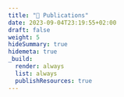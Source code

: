 ```yaml
---
title: "📰 Publications"
date: 2023-09-04T23:19:55+02:00
draft: false
weight: 5
hideSummary: true
hidemeta: true
_build:
  render: always
  list: always
  publishResources: true
---
```


